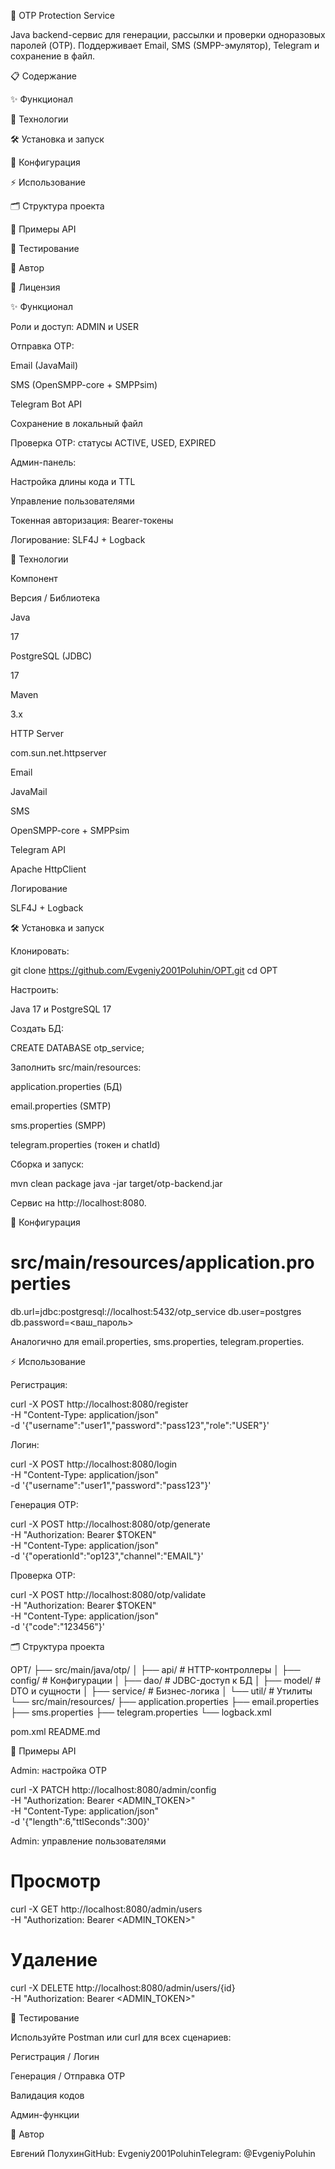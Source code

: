 🔐 OTP Protection Service

Java backend-сервис для генерации, рассылки и проверки одноразовых паролей (OTP). Поддерживает Email, SMS (SMPP-эмулятор), Telegram и сохранение в файл.

📋 Содержание

✨ Функционал

🚀 Технологии

🛠 Установка и запуск

🔧 Конфигурация

⚡ Использование

🗂 Структура проекта

📖 Примеры API

🧪 Тестирование

👤 Автор

📄 Лицензия

✨ Функционал

Роли и доступ: ADMIN и USER

Отправка OTP:

Email (JavaMail)

SMS (OpenSMPP-core + SMPPsim)

Telegram Bot API

Сохранение в локальный файл

Проверка OTP: статусы ACTIVE, USED, EXPIRED

Админ-панель:

Настройка длины кода и TTL

Управление пользователями

Токенная авторизация: Bearer-токены

Логирование: SLF4J + Logback

🚀 Технологии

Компонент

Версия / Библиотека

Java

17

PostgreSQL (JDBC)

17

Maven

3.x

HTTP Server

com.sun.net.httpserver

Email

JavaMail

SMS

OpenSMPP-core + SMPPsim

Telegram API

Apache HttpClient

Логирование

SLF4J + Logback

🛠 Установка и запуск

Клонировать:

git clone https://github.com/Evgeniy2001Poluhin/OPT.git
cd OPT

Настроить:

Java 17 и PostgreSQL 17

Создать БД:

CREATE DATABASE otp_service;

Заполнить src/main/resources:

application.properties (БД)

email.properties (SMTP)

sms.properties (SMPP)

telegram.properties (токен и chatId)

Сборка и запуск:

mvn clean package
java -jar target/otp-backend.jar

Сервис на http://localhost:8080.

🔧 Конфигурация

# src/main/resources/application.properties

db.url=jdbc:postgresql://localhost:5432/otp_service
 db.user=postgres
 db.password=<ваш_пароль>

Аналогично для email.properties, sms.properties, telegram.properties.

⚡ Использование

Регистрация:

curl -X POST http://localhost:8080/register \
  -H "Content-Type: application/json" \
  -d '{"username":"user1","password":"pass123","role":"USER"}'

Логин:

curl -X POST http://localhost:8080/login \
  -H "Content-Type: application/json" \
  -d '{"username":"user1","password":"pass123"}'

Генерация OTP:

curl -X POST http://localhost:8080/otp/generate \
  -H "Authorization: Bearer $TOKEN" \
  -H "Content-Type: application/json" \
  -d '{"operationId":"op123","channel":"EMAIL"}'

Проверка OTP:

curl -X POST http://localhost:8080/otp/validate \
  -H "Authorization: Bearer $TOKEN" \
  -H "Content-Type: application/json" \
  -d '{"code":"123456"}'

🗂 Структура проекта

OPT/
├── src/main/java/otp/
│   ├── api/        # HTTP-контроллеры
│   ├── config/     # Конфигурации
│   ├── dao/        # JDBC-доступ к БД
│   ├── model/      # DTO и сущности
│   ├── service/    # Бизнес-логика
│   └── util/       # Утилиты
└── src/main/resources/
    ├── application.properties
    ├── email.properties
    ├── sms.properties
    ├── telegram.properties
    └── logback.xml

pom.xml
README.md

📖 Примеры API

Admin: настройка OTP

curl -X PATCH http://localhost:8080/admin/config \
  -H "Authorization: Bearer <ADMIN_TOKEN>" \
  -H "Content-Type: application/json" \
  -d '{"length":6,"ttlSeconds":300}'

Admin: управление пользователями

# Просмотр
curl -X GET http://localhost:8080/admin/users \
  -H "Authorization: Bearer <ADMIN_TOKEN>"
# Удаление
curl -X DELETE http://localhost:8080/admin/users/{id} \
  -H "Authorization: Bearer <ADMIN_TOKEN>"

🧪 Тестирование

Используйте Postman или curl для всех сценариев:

Регистрация / Логин

Генерация / Отправка OTP

Валидация кодов

Админ-функции

👤 Автор

Евгений ПолухинGitHub: Evgeniy2001PoluhinTelegram: @EvgeniyPoluhin
